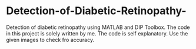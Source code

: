 # Detection-of-Diabetic-Retinopathy-
Detection of diabetic retinopathy using MATLAB and DIP Toolbox.
The code in this project is solely written by me. The code is self explanatory. Use the given images to check fro accuracy. 
